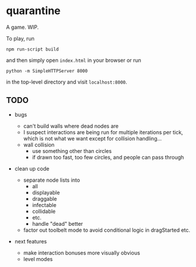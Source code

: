 # quarantine

A game. WIP.

To play, run

    npm run-script build

and then simply open `index.html` in your browser or run

    python -m SimpleHTTPServer 8000

in the top-level directory and visit `localhost:8000`.

## TODO

- bugs

  - can't build walls where dead nodes are
  - I suspect interactions are being run for multiple iterations per tick,
    which is not what we want except for collision handling...
  - wall collision
    - use something other than circles
    - if drawn too fast, too few circles, and people can pass through

- clean up code

  - separate node lists into
    - all
    - displayable
    - draggable
    - infectable
    - collidable
    - etc.
    - handle "dead" better
  - factor out toolbelt mode to avoid conditional logic in dragStarted etc.

- next features
  - make interaction bonuses more visually obvious
  - level modes
